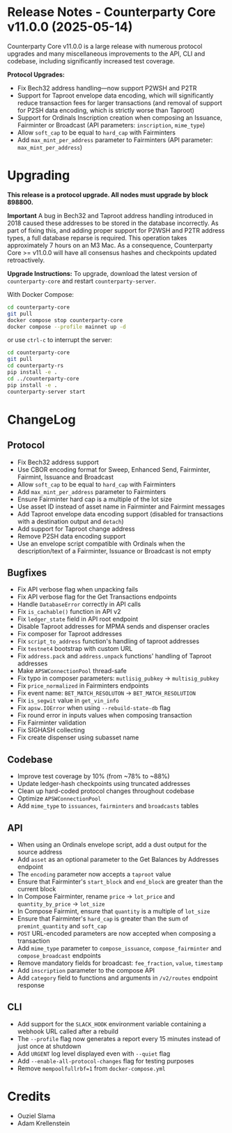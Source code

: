 # Release Notes - Counterparty Core v11.0.0 (2025-05-14)

Counterparty Core v11.0.0 is a large release with numerous protocol upgrades and many miscellaneous improvements to the API, CLI and codebase, including significantly increased test coverage.

**Protocol Upgrades:**
- Fix Bech32 address handling—now support P2WSH and P2TR
- Support for Taproot envelope data encoding, which will significantly reduce transaction fees for larger transactions (and removal of support for P2SH data encoding, which is strictly worse than Taproot)
- Support for Ordinals Inscription creation when composing an Issuance, Fairminter or Broadcast (API parameters: `inscription`, `mime_type`)
- Allow `soft_cap` to be equal to `hard_cap` with Fairminters
- Add `max_mint_per_address` parameter to Fairminters (API parameter: `max_mint_per_address`)

# Upgrading

**This release is a protocol upgrade. All nodes must upgrade by block 898800.**

**Important** A bug in Bech32 and Taproot address handling introduced in 2018 caused these addresses to be stored in the database incorrectly. As part of fixing this, and adding proper support for P2WSH and P2TR address types, a full database reparse is required. This operation takes approximately 7 hours on an M3 Mac. As a consequence, Counterparty Core >= v11.0.0 will have all consensus hashes and checkpoints updated retroactively.

**Upgrade Instructions:**
To upgrade, download the latest version of `counterparty-core` and restart `counterparty-server`.

With Docker Compose:

```bash
cd counterparty-core
git pull
docker compose stop counterparty-core
docker compose --profile mainnet up -d
```

or use `ctrl-c` to interrupt the server:

```bash
cd counterparty-core
git pull
cd counterparty-rs
pip install -e .
cd ../counterparty-core
pip install -e .
counterparty-server start
```

# ChangeLog

## Protocol

- Fix Bech32 address support
- Use CBOR encoding format for Sweep, Enhanced Send, Fairminter, Fairmint, Issuance and Broadcast
- Allow `soft_cap` to be equal to `hard_cap` with Fairminters
- Add `max_mint_per_address` parameter to Fairminters
- Ensure Fairminter hard cap is a multiple of the lot size
- Use asset ID instead of asset name in Fairminter and Fairmint messages
- Add Taproot envelope data encoding support (disabled for transactions with a destination output and `detach`)
- Add support for Taproot change address
- Remove P2SH data encoding support
- Use an envelope script compatible with Ordinals when the description/text of a Fairminter, Issuance or Broadcast is not empty


## Bugfixes

- Fix API verbose flag when unpacking fails
- Fix API verbose flag for the Get Transactions endpoints
- Handle `DatabaseError` correctly in API calls
- Fix `is_cachable()` function in API v2
- Fix `ledger_state` field in API root endpoint
- Disable Taproot addresses for MPMA sends and dispenser oracles
- Fix composer for Taproot addresses
- Fix `script_to_address` function's handling of taproot addresses
- Fix `testnet4` bootstrap with custom URL
- Fix `address.pack` and `address.unpack` functions' handling of Taproot addresses
- Make `APSWConnectionPool` thread-safe
- Fix typo in composer parameters: `mutlisig_pubkey` -> `multisig_pubkey`
- Fix `price_normalized` in Fairminters endpoints
- Fix event name: `BET_MATCH_RESOLUTON` -> `BET_MATCH_RESOLUTION`
- Fix `is_segwit` value in `get_vin_info`
- Fix `apsw.IOError` when using `--rebuild-state-db` flag
- Fix round error in inputs values when composing transaction
- Fix Fairminter validation
- Fix SIGHASH collecting
- Fix create dispenser using subasset name

## Codebase

- Improve test coverage by 10% (from ~78% to ~88%)
- Update ledger-hash checkpoints using truncated addresses
- Clean up hard-coded protocol changes throughout codebase
- Optimize `APSWConnectionPool`
- Add `mime_type` to `issuances`, `fairminters` and `broadcasts` tables

## API

- When using an Ordinals envelope script, add a dust output for the source address
- Add `asset` as an optional parameter to the Get Balances by Addresses endpoint
- The `encoding` parameter now accepts a `taproot` value
- Ensure that Fairminter's `start_block` and `end_block` are greater than the current block
- In Compose Fairminter, rename `price` -> `lot_price` and `quantity_by_price` -> `lot_size`
- In Compose Fairmint, ensure that `quantity` is a multiple of `lot_size`
- Ensure that Fairminter's `hard_cap` is greater than the sum of `premint_quantity` and `soft_cap`
- `POST` URL-encoded parameters are now accepted when composing a transaction
- Add `mime_type` parameter to `compose_issuance`, `compose_fairminter` and `compose_broadcast` endpoints
- Remove mandatory fields for broadcast: `fee_fraction`, `value`, `timestamp`
- Add `inscription` parameter to the compose API
- Add `category` field to functions and arguments in `/v2/routes` endpoint response

## CLI

- Add support for the `SLACK_HOOK` environment variable containing a webhook URL called after a rebuild
- The `--profile` flag now generates a report every 15 minutes instead of just once at shutdown
- Add `URGENT` log level displayed even with `--quiet` flag
- Add `--enable-all-protocol-changes` flag for testing purposes
- Remove `mempoolfullrbf=1` from `docker-compose.yml`

# Credits

- Ouziel Slama
- Adam Krellenstein
